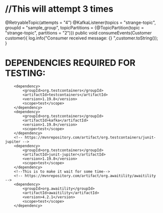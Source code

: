 //This will attempt 3 times
===========================================================================================================================================================

@RetryableTopic(attempts = "4")
@KafkaListener(topics = "strange-topic", groupId = "sample_group", topicPartitions = {@TopicPartition(topic = "strange-topic", partitions = "2")})
public void consumeEvents(Customer customer){
    log.info("Consumer received message: {} ",customer.toString());
}

DEPENDENCIES REQUIRED FOR TESTING:
===========================================================================================================================================================



<!-- https://mvnrepository.com/artifact/org.testcontainers/testcontainers -->
		<dependency>
			<groupId>org.testcontainers</groupId>
			<artifactId>testcontainers</artifactId>
			<version>1.19.8</version>
			<scope>test</scope>
		</dependency>
		<dependency>
			<groupId>org.testcontainers</groupId>
			<artifactId>kafka</artifactId>
			<version>1.19.8</version>
			<scope>test</scope>
		</dependency>
		<!-- https://mvnrepository.com/artifact/org.testcontainers/junit-jupiter -->
		<dependency>
			<groupId>org.testcontainers</groupId>
			<artifactId>junit-jupiter</artifactId>
			<version>1.19.8</version>
			<scope>test</scope>
		</dependency>
		<!--This is to make it wait for some time-->
		<!-- https://mvnrepository.com/artifact/org.awaitility/awaitility -->
		<dependency>
			<groupId>org.awaitility</groupId>
			<artifactId>awaitility</artifactId>
			<version>4.2.1</version>
			<scope>test</scope>
		</dependency>
